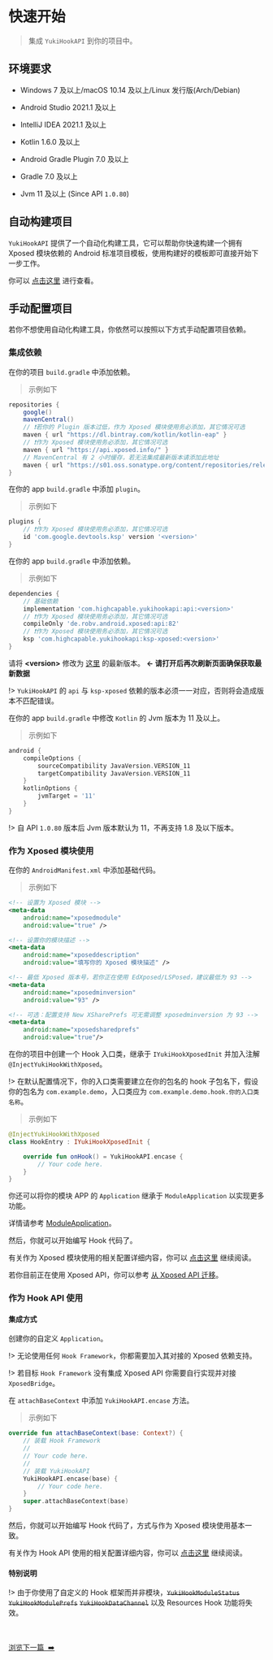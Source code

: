 # 快速开始

> 集成 `YukiHookAPI` 到你的项目中。

## 环境要求

- Windows 7 及以上/macOS 10.14 及以上/Linux 发行版(Arch/Debian)

- Android Studio 2021.1 及以上

- IntelliJ IDEA 2021.1 及以上

- Kotlin 1.6.0 及以上

- Android Gradle Plugin 7.0 及以上

- Gradle 7.0 及以上

- Jvm 11 及以上 (Since API `1.0.80`)

## 自动构建项目

`YukiHookAPI` 提供了一个自动化构建工具，它可以帮助你快速构建一个拥有 Xposed 模块依赖的 Android 标准项目模板，使用构建好的模板即可直接开始下一步工作。

你可以 [点击这里](tools/yukihookapi-projectbuilder) 进行查看。

## 手动配置项目

若你不想使用自动化构建工具，你依然可以按照以下方式手动配置项目依赖。

### 集成依赖

在你的项目 `build.gradle` 中添加依赖。

> 示例如下

```gradle
repositories {
    google()
    mavenCentral()
    // ❗若你的 Plugin 版本过低，作为 Xposed 模块使用务必添加，其它情况可选
    maven { url "https://dl.bintray.com/kotlin/kotlin-eap" }
    // ❗作为 Xposed 模块使用务必添加，其它情况可选
    maven { url "https://api.xposed.info/" }
    // MavenCentral 有 2 小时缓存，若无法集成最新版本请添加此地址
    maven { url "https://s01.oss.sonatype.org/content/repositories/releases" }
}
```

在你的 app `build.gradle` 中添加 `plugin`。

> 示例如下

```gradle
plugins {
    // ❗作为 Xposed 模块使用务必添加，其它情况可选
    id 'com.google.devtools.ksp' version '<version>'
}
```

在你的 app `build.gradle` 中添加依赖。

> 示例如下

```gradle
dependencies {
    // 基础依赖
    implementation 'com.highcapable.yukihookapi:api:<version>'
    // ❗作为 Xposed 模块使用务必添加，其它情况可选
    compileOnly 'de.robv.android.xposed:api:82'
    // ❗作为 Xposed 模块使用务必添加，其它情况可选
    ksp 'com.highcapable.yukihookapi:ksp-xposed:<version>'
}
```

请将 **&lt;version&gt;** 修改为 [这里](about/changelog) 的最新版本。 **← 请打开后再次刷新页面确保获取最新数据**

!> `YukiHookAPI` 的 `api` 与 `ksp-xposed` 依赖的版本必须一一对应，否则将会造成版本不匹配错误。

在你的 app `build.gradle` 中修改 `Kotlin` 的 Jvm 版本为 11 及以上。

> 示例如下

```gradle
android {
    compileOptions {
        sourceCompatibility JavaVersion.VERSION_11
        targetCompatibility JavaVersion.VERSION_11
    }
    kotlinOptions {
        jvmTarget = '11'
    }
}
```

!> 自 API `1.0.80` 版本后 Jvm 版本默认为 11，不再支持 1.8 及以下版本。

### 作为 Xposed 模块使用

在你的 `AndroidManifest.xml` 中添加基础代码。

> 示例如下

```xml
<!-- 设置为 Xposed 模块 -->
<meta-data
    android:name="xposedmodule"
    android:value="true" />

<!-- 设置你的模块描述 -->
<meta-data
    android:name="xposeddescription"
    android:value="填写你的 Xposed 模块描述" />

<!-- 最低 Xposed 版本号，若你正在使用 EdXposed/LSPosed，建议最低为 93 -->
<meta-data
    android:name="xposedminversion"
    android:value="93" />

<!-- 可选：配置支持 New XSharePrefs 可无需调整 xposedminversion 为 93 -->
<meta-data
    android:name="xposedsharedprefs"
    android:value="true"/>
```

在你的项目中创建一个 Hook 入口类，继承于 `IYukiHookXposedInit` 并加入注解 `@InjectYukiHookWithXposed`。

!> 在默认配置情况下，你的入口类需要建立在你的包名的 hook 子包名下，假设你的包名为 `com.example.demo`，入口类应为 `com.example.demo.hook.你的入口类名称`。

> 示例如下

```kotlin
@InjectYukiHookWithXposed
class HookEntry : IYukiHookXposedInit {

    override fun onHook() = YukiHookAPI.encase {
        // Your code here.
    }
}
```

你还可以将你的模块 APP 的 `Application` 继承于 `ModuleApplication` 以实现更多功能。

详情请参考 [ModuleApplication](api/document?id=moduleapplication-class)。

然后，你就可以开始编写 Hook 代码了。

有关作为 Xposed 模块使用的相关配置详细内容，你可以 [点击这里](config/xposed-using) 继续阅读。

若你目前正在使用 Xposed API，你可以参考 [从 Xposed API 迁移](guide/move-to-new-api)。

### 作为 Hook API 使用

#### 集成方式

创建你的自定义 `Application`。

!> 无论使用任何 `Hook Framework`，你都需要加入其对接的 Xposed 依赖支持。

!> 若目标 `Hook Framework` 没有集成 Xposed API 你需要自行实现并对接 `XposedBridge`。

在 `attachBaseContext` 中添加 `YukiHookAPI.encase` 方法。

> 示例如下

```kotlin
override fun attachBaseContext(base: Context?) {
    // 装载 Hook Framework
    //
    // Your code here.
    //
    // 装载 YukiHookAPI
    YukiHookAPI.encase(base) {
        // Your code here.
    }
    super.attachBaseContext(base)
}
```

然后，你就可以开始编写 Hook 代码了，方式与作为 Xposed 模块使用基本一致。

有关作为 Hook API 使用的相关配置详细内容，你可以 [点击这里](config/api-using) 继续阅读。

#### 特别说明

!> 由于你使用了自定义的 Hook 框架而并非模块，~~`YukiHookModuleStatus`~~ ~~`YukiHookModulePrefs`~~ ~~`YukiHookDataChannel`~~ 以及 Resources Hook 功能将失效。

<br/><br/>
[浏览下一篇 &nbsp;➡️](guide/example.md)